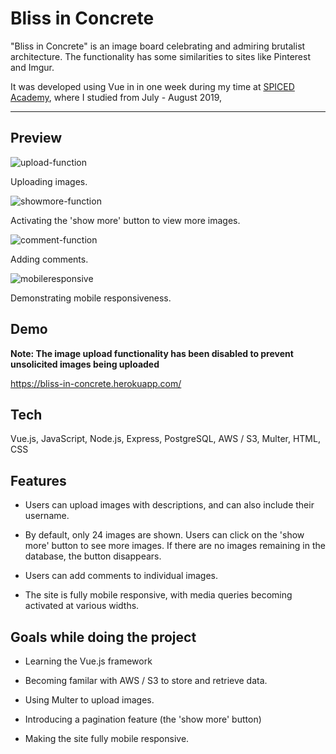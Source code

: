 # Bliss in Concrete

"Bliss in Concrete" is an image board celebrating and admiring brutalist architecture. The functionality has some similarities to sites like Pinterest and Imgur.

It was developed using Vue in in one week during my time at [SPICED Academy](https://www.spiced.academy/program/full-stack-web-development/), where I studied from July - August 2019,

---

## Preview

![upload-function](https://user-images.githubusercontent.com/45455994/66715349-97ef6e00-edc2-11e9-8b28-1a9d58c27d73.gif)

Uploading images.

![showmore-function](https://user-images.githubusercontent.com/45455994/66715353-a2116c80-edc2-11e9-9418-03d52d71dfcd.gif)

Activating the 'show more' button to view more images.

![comment-function](https://user-images.githubusercontent.com/45455994/66715358-ab023e00-edc2-11e9-9a37-f5803bb36488.gif)

Adding comments.

![mobileresponsive](https://user-images.githubusercontent.com/45455994/66715366-ca996680-edc2-11e9-952a-a6810e79e6aa.gif)

Demonstrating mobile responsiveness.

## Demo

**Note: The image upload functionality has been disabled to prevent unsolicited images being uploaded**

https://bliss-in-concrete.herokuapp.com/

## Tech

Vue.js, JavaScript, Node.js, Express, PostgreSQL, AWS / S3, Multer, HTML, CSS

## Features

-   Users can upload images with descriptions, and can also include their username.

-   By default, only 24 images are shown. Users can click on the 'show more' button to see more images. If there are no images remaining in the database, the button disappears.

-   Users can add comments to individual images.

-   The site is fully mobile responsive, with media queries becoming activated at various widths.

## Goals while doing the project

-   Learning the Vue.js framework

-   Becoming familar with AWS / S3 to store and retrieve data.

-   Using Multer to upload images.

-   Introducing a pagination feature (the 'show more' button)

-   Making the site fully mobile responsive.